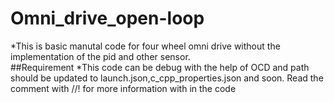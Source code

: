 # Omni_drive_open-loop
*This is basic manutal code for four wheel omni drive without the implementation of the pid and other sensor.  
##Requirement
*This code can be debug with the help of OCD and path should be updated to launch.json,c_cpp_properties.json and soon. 
Read the comment with //! for more information with in the code
